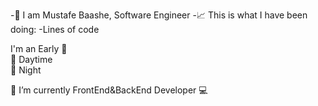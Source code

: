 -🤪 I am Mustafe Baashe, Software Engineer
-📈 This is what I have been doing:
-Lines of code

I'm an Early 🐤              
🌆 Daytime                              
🌙 Night 

🔭 I’m currently FrontEnd&BackEnd Developer 💻


